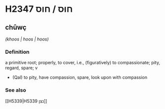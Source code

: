 # H2347 חוּס / חוס

## chûwç

_(khoos | hoos | hoos)_

### Definition

a primitive root; properly, to cover, i.e., (figuratively) to compassionate; pity, regard, spare; v

- (Qal) to pity, have compassion, spare, look upon with compassion

### See also

[[H5339|H5339 נצן]]
